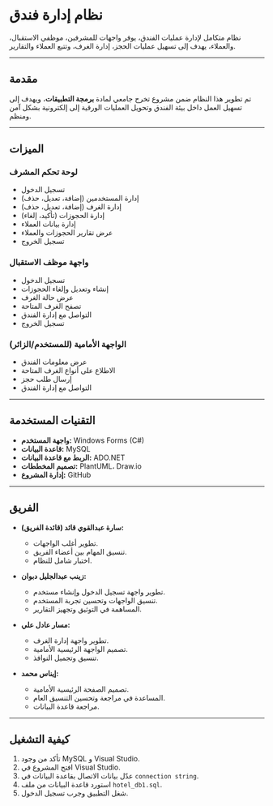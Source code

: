 # نظام إدارة فندق

نظام متكامل لإدارة عمليات الفندق، يوفر واجهات للمشرفين، موظفي الاستقبال، والعملاء، يهدف إلى تسهيل عمليات الحجز، إدارة الغرف، وتتبع العملاء والتقارير.

---

## مقدمة

تم تطوير هذا النظام ضمن مشروع تخرج جامعي لمادة **برمجة التطبيقات**، ويهدف إلى تسهيل العمل داخل بيئة الفندق وتحويل العمليات الورقية إلى إلكترونية بشكل آمن ومنظم.

---

## الميزات

### لوحة تحكم المشرف
- تسجيل الدخول
- إدارة المستخدمين (إضافة، تعديل، حذف)
- إدارة الغرف (إضافة، تعديل، حذف)
- إدارة الحجوزات (تأكيد، إلغاء)
- إدارة بيانات العملاء
- عرض تقارير الحجوزات والعملاء
- تسجيل الخروج

### واجهة موظف الاستقبال
- تسجيل الدخول
- إنشاء وتعديل وإلغاء الحجوزات
- عرض حالة الغرف
- تصفح الغرف المتاحة
- التواصل مع إدارة الفندق
- تسجيل الخروج

### الواجهة الأمامية (للمستخدم/الزائر)
- عرض معلومات الفندق
- الاطلاع على أنواع الغرف المتاحة
- إرسال طلب حجز
- التواصل مع إدارة الفندق

---

## التقنيات المستخدمة

- **واجهة المستخدم:** Windows Forms (C#)
- **قاعدة البيانات:** MySQL
- **الربط مع قاعدة البيانات:** ADO.NET
- **تصميم المخططات:** PlantUML، Draw.io
- **إدارة المشروع:** GitHub

---

## الفريق

- **سارة عبدالقوي قائد (قائدة الفريق):**
  - تطوير أغلب الواجهات.
  - تنسيق المهام بين أعضاء الفريق.
  - اختبار شامل للنظام.

- **زينب عبدالجليل دبوان:**
  - تطوير واجهة تسجيل الدخول وإنشاء مستخدم.
  - تنسيق الواجهات وتحسين تجربة المستخدم.
  - المساهمة في التوثيق وتجهيز التقارير.

- **مسار عادل علي:**
  - تطوير واجهة إدارة الغرف.
  - تصميم الواجهة الرئيسية الأمامية.
  - تنسيق وتجميل النوافذ.

- **إيناس محمد:**
  - تصميم الصفحة الرئيسية الأمامية.
  - المساعدة في مراجعة وتحسين التنسيق العام.
  - مراجعة قاعدة البيانات.

---

## كيفية التشغيل

1. تأكد من وجود MySQL و Visual Studio.
2. افتح المشروع في Visual Studio.
3. عدّل بيانات الاتصال بقاعدة البيانات في `connection string`.
4. استورد قاعدة البيانات من ملف `hotel_db1.sql`.
5. شغل التطبيق وجرب تسجيل الدخول.
